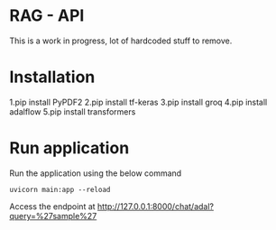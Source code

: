 # RAG - API

This is a work in progress, lot of hardcoded stuff to remove.

# Installation
1.pip install PyPDF2
2.pip install tf-keras
3.pip install groq
4.pip install adalflow
5.pip install transformers

# Run application
Run the application using the below command

```uvicorn main:app --reload```

Access the endpoint at http://127.0.0.1:8000/chat/adal?query=%27sample%27 